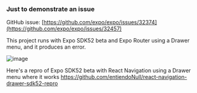 ### Just to demonstrate an issue

GitHub issue:
[https://github.com/expo/expo/issues/32374](https://github.com/expo/expo/issues/32457)

This project runs with Expo SDK52 beta and Expo Router using a Drawer menu, and it produces an error.

![image](https://github.com/user-attachments/assets/8183f953-d4ef-45e8-aa7f-5ad80190a3a5)


Here's a repro of Expo SDK52 beta with React Navigation using a Drawer menu where it works
https://github.com/entiendoNull/react-navigation-drawer-sdk52-repro
